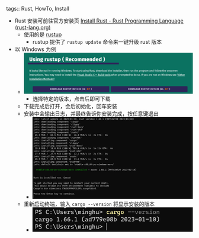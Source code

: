 tags:: Rust, HowTo, Install

- Rust 安装可前往官方安装页 [Install Rust - Rust Programming Language (rust-lang.org)](https://www.rust-lang.org/tools/install)
	- 使用的是 [rustup](https://rustup.rs)
		- rustup 提供了 `rustup update` 命令来一键升级 rust 版本
- 以 Windows 为例
	- ![image.png](../assets/image_1674315279030_0.png)
		- 选择特定的版本，点击后即可下载
	- 下载完成后打开，会后初始化，回车安装
	- 安装中会输出日志，并最终告诉你安装完成，按任意键退出
		- ![image.png](../assets/image_1674315362406_0.png)
	- 重新启动终端，输入 `cargo --version` 将显示安装的版本
		- ![image.png](../assets/image_1674315432117_0.png)